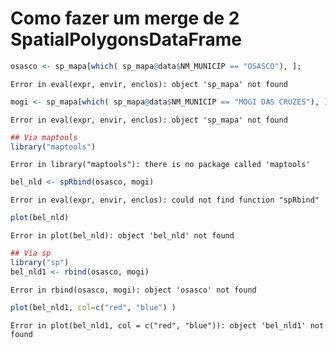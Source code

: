 

# Como fazer um merge de 2 SpatialPolygonsDataFrame


```r
osasco <- sp_mapa[which( sp_mapa@data$NM_MUNICIP == "OSASCO"), ];
```

```
Error in eval(expr, envir, enclos): object 'sp_mapa' not found
```

```r
mogi <- sp_mapa[which( sp_mapa@data$NM_MUNICIP == "MOGI DAS CRUZES"), ];
```

```
Error in eval(expr, envir, enclos): object 'sp_mapa' not found
```

```r
## Via maptools
library("maptools")
```

```
Error in library("maptools"): there is no package called 'maptools'
```

```r
bel_nld <- spRbind(osasco, mogi)
```

```
Error in eval(expr, envir, enclos): could not find function "spRbind"
```

```r
plot(bel_nld)
```

```
Error in plot(bel_nld): object 'bel_nld' not found
```

```r
## Via sp
library("sp")
bel_nld1 <- rbind(osasco, mogi)
```

```
Error in rbind(osasco, mogi): object 'osasco' not found
```

```r
plot(bel_nld1, col=c("red", "blue") )
```

```
Error in plot(bel_nld1, col = c("red", "blue")): object 'bel_nld1' not found
```
